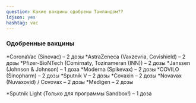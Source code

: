 ```yaml
---
question: Какие вакцины одобрены Таиландом??
ldjson: yes
hashtag: vac
---
```


### Одобренные вакцины
 *CoronaVac (Sinovac) – 2 дозы
 *AstraZeneca (Vaxzevria, Covishield) – 2 дозы
 *Pfizer-BioNTech (Comirnaty, Tozinameran (INN)) – 2 дозы
 *Janssen (Johnson & Johnson) – 1 доза
 *Moderna (Spikevax) – 2 дозы
 *COVILO (Sinopharm) – 2 дозы
 *Sputnik V – 2 дозы
 *Covaxin – 2 дозы
 *Novavax (Nuvaxovid) / Covovax – 2 дозы
 *Medigen – 2 дозы
 
 *Sputnik Light (Только для программы Sandbox!) – 1 доза
